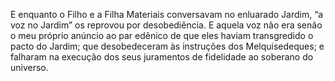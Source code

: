 ﻿E enquanto o Filho e a Filha Materiais conversavam no enluarado Jardim, “a voz no Jardim” os reprovou por desobediência. E aquela voz não era senão o meu próprio anúncio ao par edênico de que eles haviam transgredido o pacto do Jardim; que  desobedeceram às instruções dos Melquisedeques; e falharam na execução dos seus juramentos de fidelidade ao soberano do universo.